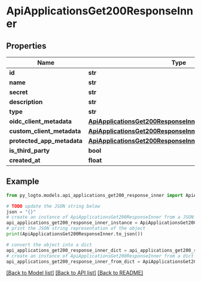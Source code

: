 # ApiApplicationsGet200ResponseInner


## Properties

Name | Type | Description | Notes
------------ | ------------- | ------------- | -------------
**id** | **str** |  | 
**name** | **str** |  | 
**secret** | **str** |  | 
**description** | **str** |  | 
**type** | **str** |  | 
**oidc_client_metadata** | [**ApiApplicationsGet200ResponseInnerOidcClientMetadata**](ApiApplicationsGet200ResponseInnerOidcClientMetadata.md) |  | 
**custom_client_metadata** | [**ApiApplicationsGet200ResponseInnerCustomClientMetadata**](ApiApplicationsGet200ResponseInnerCustomClientMetadata.md) |  | 
**protected_app_metadata** | [**ApiApplicationsGet200ResponseInnerProtectedAppMetadata**](ApiApplicationsGet200ResponseInnerProtectedAppMetadata.md) |  | 
**is_third_party** | **bool** |  | 
**created_at** | **float** |  | 

## Example

```python
from py_logto.models.api_applications_get200_response_inner import ApiApplicationsGet200ResponseInner

# TODO update the JSON string below
json = "{}"
# create an instance of ApiApplicationsGet200ResponseInner from a JSON string
api_applications_get200_response_inner_instance = ApiApplicationsGet200ResponseInner.from_json(json)
# print the JSON string representation of the object
print(ApiApplicationsGet200ResponseInner.to_json())

# convert the object into a dict
api_applications_get200_response_inner_dict = api_applications_get200_response_inner_instance.to_dict()
# create an instance of ApiApplicationsGet200ResponseInner from a dict
api_applications_get200_response_inner_from_dict = ApiApplicationsGet200ResponseInner.from_dict(api_applications_get200_response_inner_dict)
```
[[Back to Model list]](../README.md#documentation-for-models) [[Back to API list]](../README.md#documentation-for-api-endpoints) [[Back to README]](../README.md)


